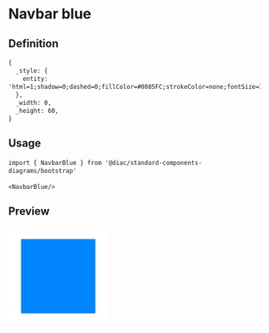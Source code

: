 # Navbar blue

## Definition

```
{
  _style: { 
    entity: 'html=1;shadow=0;dashed=0;fillColor=#0085FC;strokeColor=none;fontSize=16;fontColor=#ffffff;align=left;spacing=15;',
  },
  _width: 0,
  _height: 60,
}
```

## Usage

```
import { NavbarBlue } from '@diac/standard-components-diagrams/bootstrap'

<NavbarBlue/>
```

## Preview

<img src="./navbar-blue.png" width="200"/>
